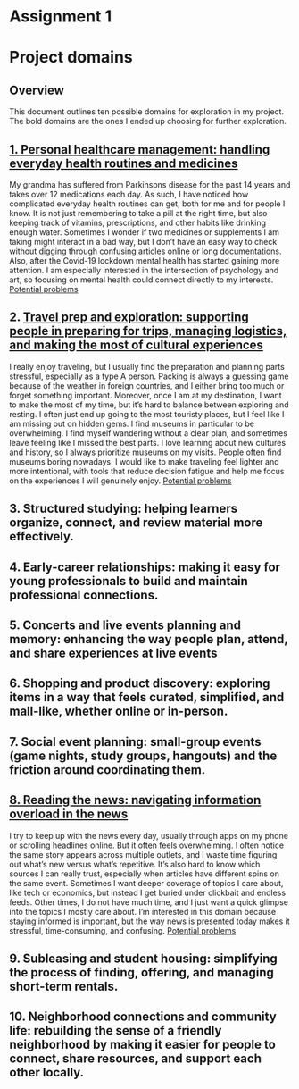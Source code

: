 # Assignment 1
# Project domains

## Overview
This document outlines ten possible domains for exploration in my project. The bold domains are the ones I ended up choosing for further exploration.

## <u>1. Personal healthcare management: handling everyday health routines and medicines</u>
My grandma has suffered from Parkinsons disease for the past 14 years and takes over 12 medications each day. As such, I have noticed how complicated everyday health routines can get, both for me and for people I know. It is not just remembering to take a pill at the right time, but also keeping track of vitamins, prescriptions, and other habits like drinking enough water. Sometimes I wonder if two medicines or supplements I am taking might interact in a bad way, but I don’t have an easy way to check without digging through confusing articles online or long documentations. Also, after the Covid-19 lockdown mental health has started gaining more attention. I am especially interested in the intersection of psychology and art, so focusing on mental health could connect directly to my interests.
[Potential problems](problems.md#Personal-healthcare-management)



## 2. <u>Travel prep and exploration: supporting people in preparing for trips, managing logistics, and making the most of cultural experiences</u>
I really enjoy traveling, but I usually find the preparation and planning parts stressful, especially as a type A person. Packing is always a guessing game because of the weather in foreign countries, and I either bring too much or forget something important. Moreover, once I am at my destination, I want to make the most of my time, but it’s hard to balance between exploring and resting. I often just end up going to the most touristy places, but I feel like I am missing out on hidden gems. I find museums in particular to be overwhelming. I find myself wandering without a clear plan, and sometimes leave feeling like I missed the best parts.  I love learning about new cultures and history, so I always prioritize museums on my visits. People often find museums boring nowadays. I would like to make traveling feel lighter and more intentional, with tools that reduce decision fatigue and help me focus on the experiences I will genuinely enjoy.
[Potential problems](problems.md#Travel-prep-and-exploration)

## 3. Structured studying: helping learners organize, connect, and review material more effectively.

## 4. Early-career relationships: making it easy for young professionals to build and maintain professional connections.

## 5. Concerts and live events planning and memory: enhancing the way people plan, attend, and share experiences at live events

## 6. Shopping and product discovery: exploring items in a way that feels curated, simplified, and mall-like, whether online or in-person.

## 7. Social event planning: small-group events (game nights, study groups, hangouts) and the friction around coordinating them.

## <u>8. Reading the news: navigating information overload in the news</u>
I try to keep up with the news every day, usually through apps on my phone or scrolling headlines online. But it often feels overwhelming. I often notice the same story appears across multiple outlets, and I waste time figuring out what’s new versus what’s repetitive. It’s also hard to know which sources I can really trust, especially when articles have different spins on the same event. Sometimes I want deeper coverage of topics I care about, like tech or economics, but instead I get buried under clickbait and endless feeds. Other times, I do not have much time, and I just want a quick glimpse into the topics I mostly care about. I’m interested in this domain because staying informed is important, but the way news is presented today makes it stressful, time-consuming, and confusing.
[Potential problems](problems.md#Reading-the-news)

## 9. Subleasing and student housing: simplifying the process of finding, offering, and managing short-term rentals.

## 10. Neighborhood connections and community life: rebuilding the sense of a friendly neighborhood by making it easier for people to connect, share resources, and support each other locally.
